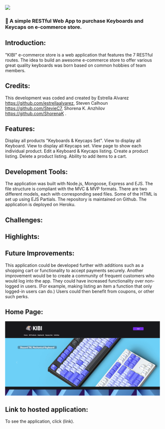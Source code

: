 ![](http://imgur.com/t3teAxi.png)
### :handbag: A simple RESTful Web App to purchase Keyboards and Keycaps on e-commerce store.

## Introduction:

"KIBI" e-commerce store is a web application that features the 7 RESTful routes. The idea to build an awesome e-commerce store to offer various great quality keyboards was born based on common hobbies of team members.


## Credits:

This development was coded and created by Estrella Alvarez https://github.com/estrellaalvarez, Steven Calhoun https://github.com/StevieC7, Shorena K. Anzhilov https://github.com/ShorenaK .


## Features: 
Display all products "Keyboards & Keycaps Set".
View to display all Keyboard.
View to display all Keycaps set.
View page to show each individual product.
Edit a Keyboard & Keycaps listing.
Create a product listing.
Delete a product listing.
Ability to add items to a cart.

## Development Tools:

The application was built with Node.js, Mongoose, Express and EJS. The file structure is compliant with the MVC & MVP formats. There are two different models, each with corresponding seed files. Some of the HTML is set up using EJS Partials. The repository is maintained on Github. The application is deployed on Heroku.


## Challenges:



## Highlights:





## Future Improvements:
 This application could be developed further with additions such as a shopping cart or functionality to accept payments securely. Another improvement would be to create a community of frequent customers who would log into the app. They could have increased functionality over non-logged in users. (For example, making listing an item a function that only logged-in users can do.) Users could then benefit from coupons, or other such perks.

 ## Home Page:
![](public/images/Home.png)


## Link to hosted application:
To see the application, click (link).



